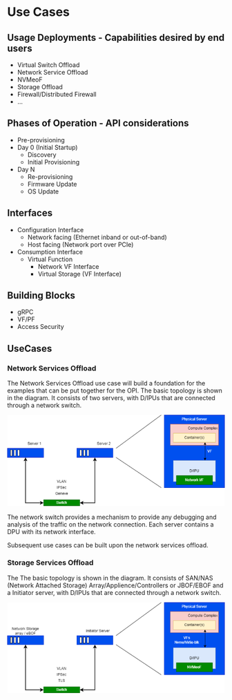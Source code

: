 # Use Cases

## Usage Deployments - Capabilities desired by end users

- Virtual Switch Offload
- Network Service Offload
- NVMeoF
- Storage Offload
- Firewall/Distributed Firewall
- ...

## Phases of Operation - API considerations

- Pre-provisioning
- Day 0 (Initial Startup)
  - Discovery
  - Initial Provisioning
- Day N
  - Re-provisioning
  - Firmware Update
  - OS Update

## Interfaces

- Configuration Interface
  - Network facing (Ethernet inband or out-of-band)
  - Host facing (Network port over PCIe)
- Consumption Interface
  - Virtual Function
    - Network VF Interface
    - Virtual Storage (VF Interface)

## Building Blocks

- gRPC
- VF/PF
- Access Security

## UseCases

### Network Services Offload

The Network Services Offload use case will build a foundation for the examples that can be put together for the OPI.  The basic topology is shown in the diagram.  It consists of two servers, with D/IPUs that are connected through a network switch.

![Network Services Offload Use Case](doc/minutes/images/API-Use-Case-1.png)

The network switch provides a mechanism to provide any debugging and analysis of the traffic on the network connection.  Each server contains a DPU with its network interface.

Subsequent use cases can be built upon the network services offload.


### Storage Services Offload

The The basic topology is shown in the diagram.
It consists of SAN/NAS (Network Attached Storage) Array/Applience/Controllers or JBOF/EBOF and a Initiator server, with D/IPUs that are connected through a network switch.

![Storage Services Offload Use Case](doc/minutes/images/API-Storage-Use-Case.png)

